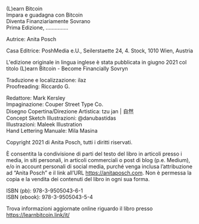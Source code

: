 (L)earn Bitcoin  
Impara e guadagna con Bitcoin  
Diventa Finanziariamente Sovrano  
Prima Edizione, ...............  
  
Autrice: Anita Posch  
  
Casa Editrice: PoshMedia e.U., Seilerstaette 24, 4. Stock, 1010 Wien, Austria  
  
L'edizione originale in lingua inglese è stata pubblicata in giugno 2021 col titolo (L)earn Bitcoin - Become Financially Sovryn  
  
Traduzione e localizzazione: ilaz  
Proofreading: Riccardo G.  
  
Redattore: Mark Kersley  
Impaginazione: Couper Street Type Co.  
Disegno Copertina/Direzione Artistica: tzu jan | 自然  
Concept Sketch Illustrazioni: @danubastidas  
Illustrazioni: Maleek Illustration  
Hand Lettering Manuale: Mila Masina  
  
Copyright 2021 di Anita Posch, tutti i diritti riservati.  
  
È consentita la condivisione di parti del testo del libro in articoli presso i media, in siti personali, in articoli commerciali o post di blog (p.e. Medium), e/o in account personali di social media, purché venga inclusa l’attribuzione ad “Anita Posch” e il link all’URL https://anitaposch.com. Non è permessa la copia e la vendita dei contenuti del libro in ogni sua forma.  
  
ISBN (pb): 978-3-9505043-6-1  
ISBN (ebook): 978-3-9505043-5-4  
  
Trova informazioni aggiornate online riguardo il libro presso https://learnbitcoin.link/it/  